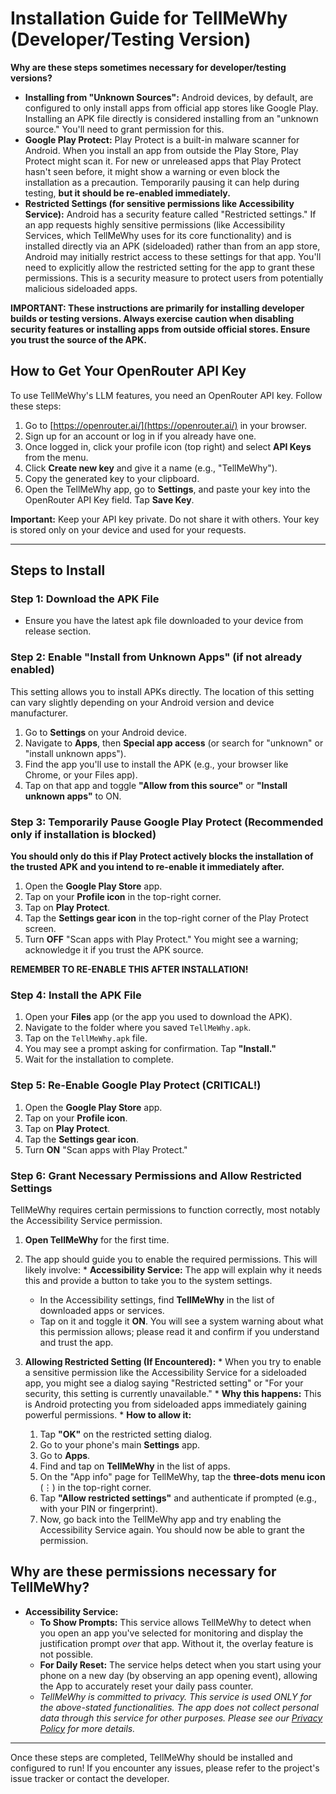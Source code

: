 # Installation Guide for TellMeWhy (Developer/Testing Version)


**Why are these steps sometimes necessary for developer/testing versions?**

*   **Installing from "Unknown Sources":** Android devices, by default, are configured to only install apps from official app stores like Google Play. Installing an APK file directly is considered installing from an "unknown source." You'll need to grant permission for this.
*   **Google Play Protect:** Play Protect is a built-in malware scanner for Android. When you install an app from outside the Play Store, Play Protect might scan it. For new or unreleased apps that Play Protect hasn't seen before, it might show a warning or even block the installation as a precaution. Temporarily pausing it can help during testing, **but it should be re-enabled immediately.**
*   **Restricted Settings (for sensitive permissions like Accessibility Service):** Android has a security feature called "Restricted settings." If an app requests highly sensitive permissions (like Accessibility Services, which TellMeWhy uses for its core functionality) and is installed directly via an APK (sideloaded) rather than from an app store, Android may initially restrict access to these settings for that app. You'll need to explicitly allow the restricted setting for the app to grant these permissions. This is a security measure to protect users from potentially malicious sideloaded apps.

**IMPORTANT: These instructions are primarily for installing developer builds or testing versions. Always exercise caution when disabling security features or installing apps from outside official stores. Ensure you trust the source of the APK.**



## How to Get Your OpenRouter API Key

To use TellMeWhy's LLM features, you need an OpenRouter API key. Follow these steps:

1. Go to [https://openrouter.ai/](https://openrouter.ai/) in your browser.
2. Sign up for an account or log in if you already have one.
3. Once logged in, click your profile icon (top right) and select **API Keys** from the menu.
4. Click **Create new key** and give it a name (e.g., "TellMeWhy").
5. Copy the generated key to your clipboard.
6. Open the TellMeWhy app, go to **Settings**, and paste your key into the OpenRouter API Key field. Tap **Save Key**.

**Important:** Keep your API key private. Do not share it with others. Your key is stored only on your device and used for your requests.

---

## Steps to Install

### Step 1: Download the APK File
   - Ensure you have the latest apk file downloaded to your device from release section.

### Step 2: Enable "Install from Unknown Apps" (if not already enabled)
   This setting allows you to install APKs directly. The location of this setting can vary slightly depending on your Android version and device manufacturer.

   1.  Go to **Settings** on your Android device.
   2.  Navigate to **Apps**, then **Special app access** (or search for "unknown" or "install unknown apps").
   3.  Find the app you'll use to install the APK (e.g., your browser like Chrome, or your Files app).
   4.  Tap on that app and toggle **"Allow from this source"** or **"Install unknown apps"** to ON.

### Step 3: Temporarily Pause Google Play Protect (Recommended only if installation is blocked)
   **You should only do this if Play Protect actively blocks the installation of the trusted APK and you intend to re-enable it immediately after.**

   1.  Open the **Google Play Store** app.
   2.  Tap on your **Profile icon** in the top-right corner.
   3.  Tap on **Play Protect**.
   4.  Tap the **Settings gear icon** in the top-right corner of the Play Protect screen.
   5.  Turn **OFF** "Scan apps with Play Protect." You might see a warning; acknowledge it if you trust the APK source.
   
   

   **REMEMBER TO RE-ENABLE THIS AFTER INSTALLATION!**

### Step 4: Install the APK File
   1.  Open your **Files** app (or the app you used to download the APK).
   2.  Navigate to the folder where you saved `TellMeWhy.apk`.
   3.  Tap on the `TellMeWhy.apk` file.
   4.  You may see a prompt asking for confirmation. Tap **"Install."**
   5.  Wait for the installation to complete.

### Step 5: Re-Enable Google Play Protect (CRITICAL!)
   1.  Open the **Google Play Store** app.
   2.  Tap on your **Profile icon**.
   3.  Tap on **Play Protect**.
   4.  Tap the **Settings gear icon**.
   5.  Turn **ON** "Scan apps with Play Protect."

### Step 6: Grant Necessary Permissions and Allow Restricted Settings

   TellMeWhy requires certain permissions to function correctly, most notably the Accessibility Service permission.

   1.  **Open TellMeWhy** for the first time.
   2.  The app should guide you to enable the required permissions. This will likely involve:
      *   **Accessibility Service:** The app will explain why it needs this and provide a button to take you to the system settings.
         *   In the Accessibility settings, find **TellMeWhy** in the list of downloaded apps or services.
         *   Tap on it and toggle it **ON**. You will see a system warning about what this permission allows; please read it and confirm if you understand and trust the app.

   3.  **Allowing Restricted Setting (If Encountered):**
      *   When you try to enable a sensitive permission like the Accessibility Service for a sideloaded app, you might see a dialog saying "Restricted setting" or "For your security, this setting is currently unavailable."
      *   **Why this happens:** This is Android protecting you from sideloaded apps immediately gaining powerful permissions.
      *   **How to allow it:**
         1. Tap **"OK"** on the restricted setting dialog.
         2. Go to your phone's main **Settings** app.
         3. Go to **Apps**.
         4. Find and tap on **TellMeWhy** in the list of apps.
         5. On the "App info" page for TellMeWhy, tap the **three-dots menu icon** (⋮) in the top-right corner.
         6. Tap **"Allow restricted settings"** and authenticate if prompted (e.g., with your PIN or fingerprint).
         7. Now, go back into the TellMeWhy app and try enabling the Accessibility Service again. You should now be able to grant the permission.

## Why are these permissions necessary for TellMeWhy?

*   **Accessibility Service:**
    *   **To Show Prompts:** This service allows TellMeWhy to detect when you open an app you've selected for monitoring and display the justification prompt *over* that app. Without it, the overlay feature is not possible.
    *   **For Daily Reset:** The service helps detect when you start using your phone on a new day (by observing an app opening event), allowing the App to accurately reset your daily pass counter.
    *   *TellMeWhy is committed to privacy. This service is used ONLY for the above-stated functionalities. The app does not collect personal data through this service for other purposes. Please see our [Privacy Policy](LINK_TO_YOUR_PRIVACY_POLICY.md) for more details.*

---

Once these steps are completed, TellMeWhy should be installed and configured to run! If you encounter any issues, please refer to the project's issue tracker or contact the developer.

